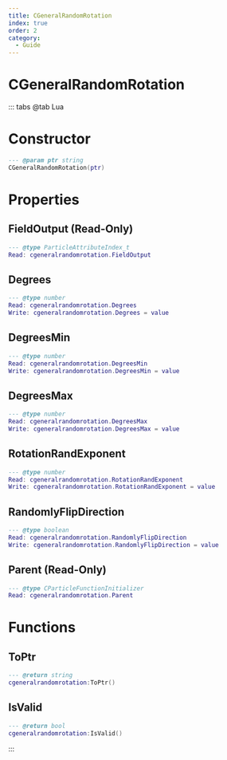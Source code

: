 ```yaml
---
title: CGeneralRandomRotation
index: true
order: 2
category:
  - Guide
---
```


# CGeneralRandomRotation

::: tabs
@tab Lua
# Constructor
```lua
--- @param ptr string
CGeneralRandomRotation(ptr)
```
# Properties
## FieldOutput (Read-Only)
```lua
--- @type ParticleAttributeIndex_t
Read: cgeneralrandomrotation.FieldOutput
```
## Degrees 
```lua
--- @type number
Read: cgeneralrandomrotation.Degrees
Write: cgeneralrandomrotation.Degrees = value
```
## DegreesMin 
```lua
--- @type number
Read: cgeneralrandomrotation.DegreesMin
Write: cgeneralrandomrotation.DegreesMin = value
```
## DegreesMax 
```lua
--- @type number
Read: cgeneralrandomrotation.DegreesMax
Write: cgeneralrandomrotation.DegreesMax = value
```
## RotationRandExponent 
```lua
--- @type number
Read: cgeneralrandomrotation.RotationRandExponent
Write: cgeneralrandomrotation.RotationRandExponent = value
```
## RandomlyFlipDirection 
```lua
--- @type boolean
Read: cgeneralrandomrotation.RandomlyFlipDirection
Write: cgeneralrandomrotation.RandomlyFlipDirection = value
```
## Parent (Read-Only)
```lua
--- @type CParticleFunctionInitializer
Read: cgeneralrandomrotation.Parent
```
# Functions
## ToPtr
```lua
--- @return string
cgeneralrandomrotation:ToPtr()
```
## IsValid
```lua
--- @return bool
cgeneralrandomrotation:IsValid()
```

:::